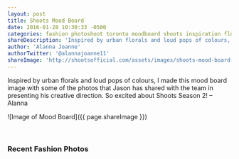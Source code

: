 ```yaml
---
layout: post
title: Shoots Mood Board
date: 2016-01-28 10:30:33 -0500
categories: fashion photoshoot toronto moodboard shoots inspiration floral
shareDescription: 'Inspired by urban florals and loud pops of colours, I made this mood board image with some of the photos that Jason has shared with the team in presenting his creative direction. So excited about Shoots Season 2! – Alanna'
author: 'Alanna Joanne'
authorTwitter: '@alannajoanne11'
shareImage: 'http://shootsofficial.com/assets/images/shoots-mood-board-floral-colour.jpg'
---
```


Inspired by urban florals and loud pops of colours, I made this mood board image with some of the photos that Jason has shared with the team in presenting his creative direction. So excited about Shoots Season 2! – Alanna

![Image of Mood Board]({{ page.shareImage }})

<!--more-->

<br>

<h3>Recent Fashion Photos</h3>

<style type="text/css"> 
	.flickr_badge_image {
		margin: 0px; display: inline;
	}
	.flickr_badge_image img {
		border: none !important; margin: 2px;
	}
	#flickr_badge_wrapper {
		width: 100%; text-align: left;
	}
</style>

<div id="flickr_badge_wrapper">
	<script type="text/javascript" src="http://www.flickr.com/badge_code.gne?count=25&display=random&size=square&nsid=134797126@N06&raw=1"></script>
</div>
